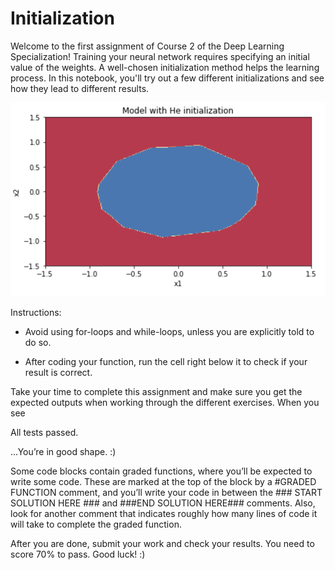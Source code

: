 # Initialization
Welcome to the first assignment of Course 2 of the Deep Learning Specialization!  Training your neural network requires specifying an initial value of the weights. A well-chosen initialization method helps the learning process.  In this notebook, you'll try out a few different initializations and see how they lead to different results. 

![Alt Text](/img/Shot-2020-10-08.png)

Instructions:

- Avoid using for-loops and while-loops, unless you are explicitly told to do so.

- After coding your function, run the cell right below it to check if your result is correct.

Take your time to complete this assignment and make sure you get the expected outputs when working through the different exercises. When you see

 All tests passed.

...You’re in good shape. :) 

Some code blocks contain graded functions, where you’ll be expected to write some code. These are marked at the top of the block by a #GRADED FUNCTION comment, and you’ll write your code in between the ### START SOLUTION HERE ### and ###END SOLUTION HERE### comments. Also, look for another comment that indicates roughly how many lines of code it will take to complete the graded function. 

After you are done, submit your work and check your results. You need to score 70% to pass. Good luck! :) 

